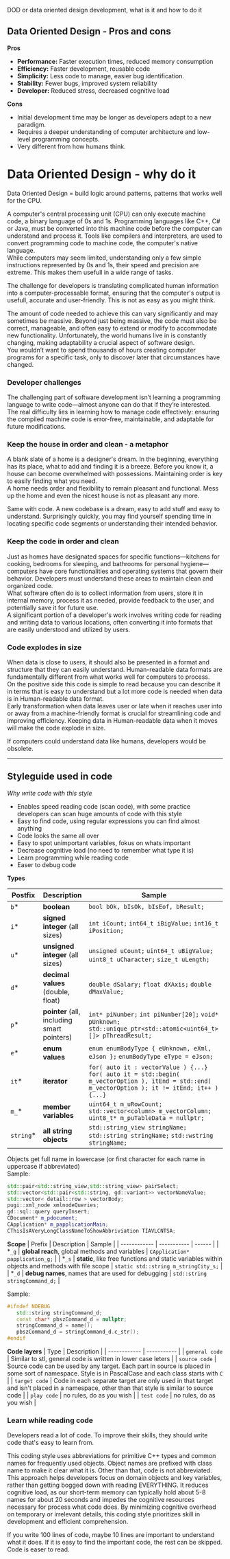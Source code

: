 DOD or data oriented design development, what is it and how to do it

## Data Oriented Design - Pros and cons
**Pros**
- **Performance:** Faster execution times, reduced memory consumption
- **Efficiency:** Faster development, reusable code
- **Simplicity:** Less code to manage, easier bug identification.
- **Stability:** Fewer bugs, improved system reliability
- **Developer:** Reduced stress, decreased cognitive load

**Cons**
- Initial development time may be longer as developers adapt to a new paradigm.
- Requires a deeper understanding of computer architecture and low-level programming concepts.
- Very different from how humans think.

# Data Oriented Design - why do it

Data Oriented Design = build logic around patterns, patterns that works well for the CPU.  
  
A computer's central processing unit (CPU) can only execute machine code, a binary language of 0s and 1s. Programming languages like C++, C# or Java, must be converted into this machine code before the computer can understand and process it. Tools like compilers and interpreters, are used to convert programming code to machine code, the computer's native language.  
While computers may seem limited, understanding only a few simple instructions represented by 0s and 1s, their speed and precision are extreme. This makes them usefull in a wide range of tasks.  
  
The challenge for developers is translating complicated human information into a computer-processable format, ensuring that the computer's output is usefull, accurate and user-friendly. This is not as easy as you might think.  
  
The amount of code needed to achieve this can vary significantly and may sometimes be massive. Beyond just being massive, the code must also be correct, manageable, and often easy to extend or modify to accommodate new functionality. Unfortunately, the world humans live in is constantly changing, making adaptability a crucial aspect of software design.  
You wouldn’t want to spend thousands of hours creating computer programs for a specific task, only to discover later that circumstances have changed.  


### Developer challenges
The challenging part of software development isn’t learning a programming language to write code—almost anyone can do that if they’re interested. The real difficulty lies in learning how to manage code effectively: ensuring the compiled machine code is error-free, maintainable, and adaptable for future modifications.

### Keep the house in order and clean - a metaphor
A blank slate of a home is a designer's dream. In the beginning, everything has its place, what to add and finding it is a breeze. Before you know it, a house can become overwhelmed with possessions. Maintaining order is key to easily finding what you need.  
A home needs order and flexibility to remain pleasant and functional. Mess up the home and even the nicest house is not as pleasant any more.  

Same with code. A new codebase is a dream, easy to add stuff and easy to understand. Surprisingly quickly, you may find yourself spending time in locating specific code segments or understanding their intended behavior.
  
### Keep the code in order and clean
Just as homes have designated spaces for specific functions—kitchens for cooking, bedrooms for sleeping, and bathrooms for personal hygiene—computers have core functionalities and operating systems that govern their behavior. Developers must understand these areas to maintain clean and organized code.  
What software often do is to collect information from users, store it in internal memory, process it as needed, provide feedback to the user, and potentially save it for future use.  
A significant portion of a developer's work involves writing code for reading and writing data to various locations, often converting it into formats that are easily understood and utilized by users.

### Code explodes in size
When data is close to users, it should also be presented in a format and structure that they can easily understand. Human-readable data formats are fundamentally different from what works well for computers to process.  
On the positive side this code is simple to read because you can describe it in terms that is easy to understand but a lot more code is needed when data is in Human-readable data format.  
Early transformation when data leaves user or late when it reaches user into or away from a machine-friendly format is crucial for streamlining code and improving efficiency. Keeping data in Human-readable data when it moves will make the code explode in size.

If computers could understand data like humans, developers would be obsolete.




----

## Styleguide used in code
*Why write code with this style*
- Enables speed reading code (scan code), with some practice developers can scan huge amounts of code with this style
- Easy to find code, using regular expressions you can find almost anything
- Code looks the same all over
- Easy to spot unimportant variables, fokus on whats important
- Decrease cognitive load (no need to remember what type it is)
- Learn programming while reading code
- Easer to debug code


**Types**

| Postfix | Description | Sample |
| ------------ | ----------- | ------ |
| `b`* | **boolean** | `bool bOk, bIsOk, bIsEof, bResult;` |
| `i`* | **signed integer** (all sizes) | `int iCount;` `int64_t iBigValue;` `int16_t iPosition;` |
| `u`* | **unsigned integer** (all sizes) | `unsigned uCount;` `uint64_t uBigValue;` `uint8_t uCharacter;` `size_t uLength;` |
| `d`* | **decimal values** (double, float) | `double dSalary;` `float dXAxis;` `double dMaxValue;` |
| `p`* | **pointer** (all, including smart pointers) | `int* piNumber;` `int piNumber[20];` `void* pUnknown;` `std::unique_ptr<std::atomic<uint64_t>[]> pThreadResult;` |
| `e`* | **enum values** | `enum enumBodyType { eUnknown, eXml, eJson };`  `enumBodyType eType = eJson;` |
| `it`* | **iterator** | `for( auto it : vectorValue ) {...}` `for( auto it = std::begin( m_vectorOption ), itEnd = std::end( m_vectorOption ); it != itEnd; it++ ) {...}` |
| `m_`* | **member variables** | `uint64_t m_uRowCount;`  `std::vector<column> m_vectorColumn;` `uint8_t* m_puTableData = nullptr;` |
| `string`* | **all string objects** | `std::string_view stringName;`  `std::string stringName;` `std::wstring stringName;` |

Objects get full name in lowercase (or first character for each name in uppercase if abbreviated)  
Sample:
```cpp
std::pair<std::string_view,std::string_view> pairSelect;
std::vector<std::pair<std::string, gd::variant>> vectorNameValue;
std::vector< detail::row > vectorBody;
pugi::xml_node xmlnodeQueries;
gd::sql::query queryInsert;
CDocument* m_pdocument;
CApplication* m_papplicationMain;
CThisIsAVeryLongClassNameToShowAbbriviation TIAVLCNTSA;
```

**Scope**
| Prefix | Description | Sample |
| ------------ | ----------- | ------ |
| *`_g` | **global reach**, global methods and variables | `CApplication* papplication_g;` |
| *`_s` | **static**, like free functions and static variables within objects and methods with file scope | `static std::string m_stringCity_s;` |
| *`_d` | **debug names**, names that are used for debugging | `std::string stringCommand_d;` |

Sample:
```cpp
#ifndef NDEBUG
   std::string stringCommand_d;
   const char* pbszCommand_d = nullptr;
   stringCommand_d = name(); 
   pbszCommand_d = stringCommand_d.c_str();
#endif
```


**Code layers** 
| Type | Description |
| ------------ | ----------- |
| `general code` | Similar to stl, general code is written in lower case leters |
| `source code` | Source code can be used by any target. Each part in source is placed in some sort of namespace. Style is in PascalCase and each class starts with `C` |
| `target code` | Code in each separate target are only used in that target and isn't placed in a namespace, other than that style is similar to source code |
| `play code` | no rules, do as you wish |
| `test code` | no rules, do as you wish |

### Learn while reading code
Developers read a lot of code. To improve their skills, they should write code that's easy to learn from. 

This coding style uses abbreviations for primitive C++ types and common names for frequently used objects. Object names are prefixed with class name to make it clear what it is. Other than that, code is not abbreviated. This approach helps developers focus on domain objects and key variables, rather than getting bogged down with reading EVERYTHING.
It reduces cognitive load, as our short-term memory can typically hold about 5-8 names for about 20 seconds and impedes the cognitive resources necessary for process what code does. 
By minimizing cognitive overhead on temporary or irrelevant details, this coding style prioritizes skill in development and efficient comprehension.

If you write 100 lines of code, maybe 10 lines are important to understand what it does. If it is easy to find the important code, the rest can be skipped. Code is easer to read.
